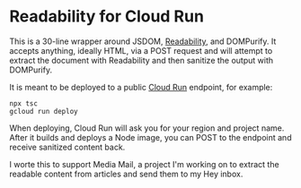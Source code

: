 # Readability for Cloud Run

This is a 30-line wrapper around JSDOM, [Readability](https://github.com/mozilla/readability), and DOMPurify. It accepts anything, ideally HTML, via a POST request and will attempt to extract the document with Readability and then sanitize the output with DOMPurify.

It is meant to be deployed to a public [Cloud Run](https://cloud.google.com/run) endpoint, for example:

    npx tsc
    gcloud run deploy

When deploying, Cloud Run will ask you for your region and project name. After it builds and deploys a Node image, you can POST to the endpoint and receive sanitized content back.

I worte this to support Media Mail, a project I'm working on to extract the readable content from articles and send them to my Hey inbox.
